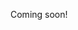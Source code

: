 Coming soon!

<!--

efficiencyiseverything

soylent
lentils
chicken
eggs
oats
peanut butter
fish
oil
protein powder
spinash
kale
asparagus
carrots
peppers
cheese
turkey
radishes
black beans
rice

-->
